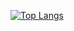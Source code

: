 [![Top Langs](https://github-readme-stats.vercel.app/api/top-langs/?username=wongtimothy13&layout=compact&langs_count=20&theme=dark&hide_border=True&bg_color=1117&include_all_commits=True)](https://github.com/terati/github-readme-stats)

<!--
**wongtimothy13/wongtimothy13** is a ✨ _special_ ✨ repository because its `README.md` (this file) appears on your GitHub profile.

Here are some ideas to get you started:

- 🔭 I’m currently working on ...
- 🌱 I’m currently learning ...
- 👯 I’m looking to collaborate on ...
- 🤔 I’m looking for help with ...
- 💬 Ask me about ...
- 📫 How to reach me: ...
- 😄 Pronouns: ...
- ⚡ Fun fact: ...
-->
